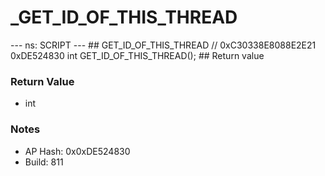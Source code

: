# _GET_ID_OF_THIS_THREAD

--- ns: SCRIPT --- ## GET_ID_OF_THIS_THREAD  // 0xC30338E8088E2E21 0xDE524830 int GET_ID_OF_THIS_THREAD();   ## Return value

### Return Value
* int

### Notes
* AP Hash: 0x0xDE524830
* Build: 811

